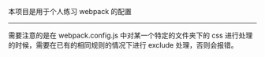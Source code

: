 本项目是用于个人练习 webpack 的配置

---

需要注意的是在 webpack.config.js 中对某一个特定的文件夹下的 css 进行处理的时候，需要在已有的相同规则的情况下进行 exclude 处理，否则会报错。
